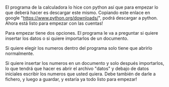 El programa de la calculadora lo hice con python así que para empezar lo que deberá hacer es descargar este mismo. Copiando este enlace en google "https://www.python.org/downloads/", podrá descargar a python. Ahora está listo para empezar con las cuentas!



Para empezar tiene dos opciones. El programa le va a preguntar si quiere insertar los datos o si quiere importarlos de un documento. 

Si quiere elegir los numeros dentro del programa solo tiene que abrirlo normalmente.

Si quiere insertar los numeros en un documento y solo después importarlos, lo que tendrá que hacer es abrir el archivo "datos" y debajo de datos iniciales escribir los numeros que usted quiera. Debe también de darle a fichero, y luego a guardar, y estaría ya todo listo para empezar!
